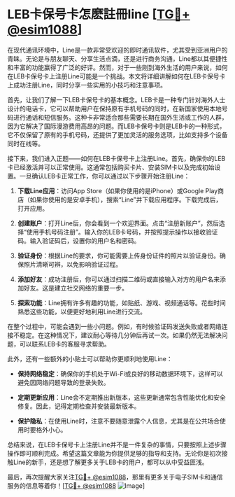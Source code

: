 # LEB卡保号卡怎麽註冊line [[TG💪+ @esim1088](https://t.me/s/esim1088)]

在现代通讯环境中，Line是一款非常受欢迎的即时通讯软件，尤其受到亚洲用户的青睐。无论是与朋友聊天、分享生活点滴，还是进行商务沟通，Line都以其便捷性和丰富的功能赢得了广泛的好评。然而，对于一些刚到海外生活的用户来说，如何在LEB卡保号卡上注册Line可能是一个挑战。本文将详细讲解如何在LEB卡保号卡上成功注册Line，同时分享一些实用的小技巧和注意事项。

首先，让我们了解一下LEB卡保号卡的基本概念。LEB卡是一种专门针对海外人士设计的电话卡，它可以帮助用户在保持原有手机号码的同时，在新国家使用本地号码进行通话和短信服务。这种卡非常适合那些需要长期在国外生活或工作的人群，因为它解决了国际漫游费用高昂的问题。而LEB卡保号卡则是LEB卡的一种形式，它不仅保留了原有的手机号码，还提供了更加灵活的服务选项，比如支持多个设备同时在线等。

接下来，我们进入正题——如何在LEB卡保号卡上注册Line。首先，确保你的LEB卡已经激活并可以正常使用。这通常包括购买卡片、安装SIM卡以及完成初始设置。一旦确认LEB卡正常工作，你可以通过以下步骤开始注册Line：

1. **下载Line应用**：访问App Store（如果你使用的是iPhone）或Google Play商店（如果你使用的是安卓手机），搜索“Line”并下载应用程序。下载完成后，打开应用。

2. **创建账户**：打开Line后，你会看到一个欢迎界面。点击“注册新账户”，然后选择“使用手机号码注册”。输入你的LEB卡号码，并按照提示操作以接收验证码。输入验证码后，设置你的用户名和密码。

3. **验证身份**：根据Line的要求，你可能需要上传身份证件的照片以验证身份。确保照片清晰可辨，以免影响验证过程。

4. **添加好友**：成功注册后，你可以通过扫描二维码或直接输入对方的用户名来添加好友。这是建立社交网络的重要一步。

5. **探索功能**：Line拥有许多有趣的功能，如贴纸、游戏、视频通话等。花些时间熟悉这些功能，以便更好地利用Line进行交流。

在整个过程中，可能会遇到一些小问题。例如，有时候验证码发送失败或者网络连接不稳定。在这种情况下，建议耐心等待几分钟后再试一次。如果仍然无法解决问题，可以联系LEB卡的客服寻求帮助。

此外，还有一些额外的小贴士可以帮助你更顺利地使用Line：

- **保持网络稳定**：确保你的手机处于Wi-Fi或良好的移动数据环境下，这样可以避免因网络问题导致的登录失败。
  
- **定期更新应用**：Line会不定期推出新版本，这些更新通常包含性能优化和安全修复。因此，记得定期检查并安装最新版本。

- **保护隐私**：在使用Line时，注意不要随意泄露个人信息，尤其是在公共场合使用时要格外小心。

总结来说，在LEB卡保号卡上注册Line并不是一件复杂的事情，只要按照上述步骤操作即可顺利完成。希望这篇文章能为你提供足够的指导和支持。无论你是初次接触Line的新手，还是想了解更多关于LEB卡的用户，都可以从中受益匪浅。

最后，再次提醒大家关注[TG💪+ @esim1088](https://t.me/s/esim1088)，那里有更多关于电子SIM卡和通信服务的信息等着你！[[TG💪+ @esim1088](https://t.me/s/esim1088) ![Image](https://i.postimg.cc/4NQfJmqS/Snipaste-2025-05-13-00-14-12.png)]